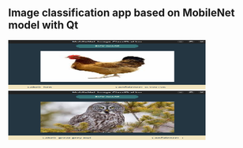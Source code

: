 ## Image classification app based on MobileNet model with Qt

<img src="./Screenshots/hen.png" alt="Hen Prediction" width="400" height="100" />
<img src="./Screenshots/owl.png" alt="Owl Prediction" width="400" height="100" />
